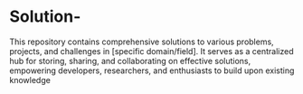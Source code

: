 # Solution-
This repository contains comprehensive solutions to various problems, projects, and challenges in [specific domain/field]. It serves as a centralized hub for storing, sharing, and collaborating on effective solutions, empowering developers, researchers, and enthusiasts to build upon existing knowledge
